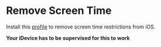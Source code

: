 # Remove Screen Time
Install this [profile](https://github.com/strinj/remove-screen-time/releases/download/release/remove-screen-time.mobileconfig) to remove screen time restrictions from iOS.

**Your iDevice has to be supervised for this to work**
